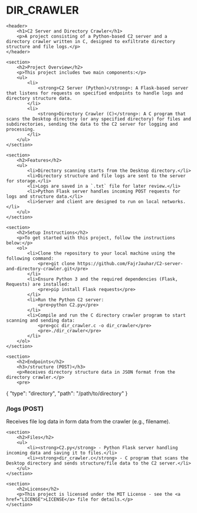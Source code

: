 # DIR_CRAWLER
<!DOCTYPE html>
<html lang="en">
<head>
    <meta charset="UTF-8">
    <meta name="viewport" content="width=device-width, initial-scale=1.0">
    <title>C2 Server and Directory Crawler</title>
</head>
<body>

    <header>
        <h1>C2 Server and Directory Crawler</h1>
        <p>A project consisting of a Python-based C2 server and a directory crawler written in C, designed to exfiltrate directory structure and file logs.</p>
    </header>

    <section>
        <h2>Project Overview</h2>
        <p>This project includes two main components:</p>
        <ul>
            <li>
                <strong>C2 Server (Python)</strong>: A Flask-based server that listens for requests on specified endpoints to handle logs and directory structure data.
            </li>
            <li>
                <strong>Directory Crawler (C)</strong>: A C program that scans the Desktop directory (or any specified directory) for files and subdirectories, sending the data to the C2 server for logging and processing.
            </li>
        </ul>
    </section>

    <section>
        <h2>Features</h2>
        <ul>
            <li>Directory scanning starts from the Desktop directory.</li>
            <li>Directory structure and file logs are sent to the server for storage.</li>
            <li>Logs are saved in a `.txt` file for later review.</li>
            <li>Python Flask server handles incoming POST requests for logs and structure data.</li>
            <li>Server and client are designed to run on local networks.</li>
        </ul>
    </section>

    <section>
        <h2>Setup Instructions</h2>
        <p>To get started with this project, follow the instructions below:</p>
        <ol>
            <li>Clone the repository to your local machine using the following command:
                <pre>git clone https://github.com/FajrJauhar/C2-server-and-directory-crawler.git</pre>
            </li>
            <li>Ensure Python 3 and the required dependencies (Flask, Requests) are installed:
                <pre>pip install Flask requests</pre>
            </li>
            <li>Run the Python C2 server:
                <pre>python C2.py</pre>
            </li>
            <li>Compile and run the C directory crawler program to start scanning and sending data:
                <pre>gcc dir_crawler.c -o dir_crawler</pre>
                <pre>./dir_crawler</pre>
            </li>
        </ol>
    </section>

    <section>
        <h2>Endpoints</h2>
        <h3>/structure (POST)</h3>
        <p>Receives directory structure data in JSON format from the directory crawler.</p>
        <pre>
{
    "type": "directory", 
    "path": "/path/to/directory"
}
        </pre>
        <h3>/logs (POST)</h3>
        <p>Receives file log data in form data from the crawler (e.g., filename).</p>
    </section>

    <section>
        <h2>Files</h2>
        <ul>
            <li><strong>C2.py</strong> - Python Flask server handling incoming data and saving it to files.</li>
            <li><strong>dir_crawler.c</strong> - C program that scans the Desktop directory and sends structure/file data to the C2 server.</li>
        </ul>
    </section>

    <section>
        <h2>License</h2>
        <p>This project is licensed under the MIT License - see the <a href="LICENSE">LICENSE</a> file for details.</p>
    </section>

</body>
</html>
